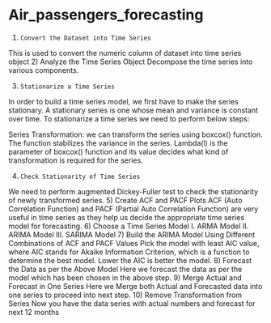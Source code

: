 # Air_passengers_forecasting
1)     Convert the Dataset into Time Series
This is used to convert the numeric column of dataset into time series object
2)     Analyze the Time Series Object
Decompose the time series into various components.
 
3)     Stationarize a Time Series
In order to build a time series model, we first have to make the series stationary. A stationary series is one whose mean and variance is constant over time. To stationarize a time series we need to perform below steps:

Series Transformation: we can transform the series using boxcox() function. The function stabilizes the variance in the series. Lambda(l) is the parameter of boxcox() function and its value decides what kind of transformation is required for the series.
 
4)     Check Stationarity of Time Series
We need to perform augmented Dickey-Fuller test to check the stationarity of newly transformed series.
5)     Create ACF and PACF Plots
ACF (Auto Correlation Function) and PACF (Partial Auto Correlation Function) are very useful in time series as they help us decide the appropriate time series model for forecasting.
6)     Choose a Time Series Model
I.	ARMA Model
II.	ARIMA Model
III.	SARIMA Model
7)     Build the ARIMA Model Using Different Combinations of ACF and PACF Values
Pick the model with least AIC value, where AIC stands for Akaike Information Criterion, which is a function to determine the best model. Lower the AIC is better the model.
8)     Forecast the Data as per the Above Model
Here we forecast the data as per the model which has been chosen in the above step.
9)     Merge Actual and Forecast in One Series
Here we Merge both Actual and Forecasted data into one series to proceed into next step.
10)     Remove Transformation from Series
Now you have the data series with actual numbers and forecast for next 12 months
